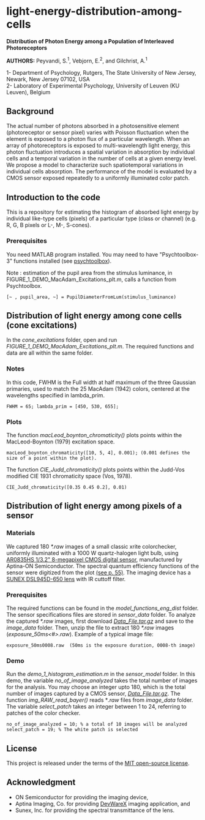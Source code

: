 # light-energy-distribution-among-cells
**Distribution of Photon Energy among a Population of Interleaved Photoreceptors**

**AUTHORS:** Peyvandi, S.<sup>1</sup>, Vebjorn, E.<sup>2</sup>, and Gilchrist, A.<sup>1</sup>

1- Department of Psychology, Rutgers, The State University of New Jersey, Newark, New Jersey 07102, USA <br>
2- Laboratory of Experimental Psychology, University of Leuven (KU Leuven), Belgium

## Background
The actual number of photons absorbed in a photosensitive element (photoreceptor or sensor pixel) varies with Poisson fluctuation when the element is exposed to a photon flux of a particular wavelength. When an array of photoreceptors is exposed to multi-wavelength light energy, this photon fluctuation introduces a spatial variation in absorption by individual cells and a temporal variation in the number of cells at a given energy level. We propose a model to characterize such spatiotemporal variations in individual cells absorption. The performance of the model is evaluated by a CMOS sensor exposed repeatedly to a uniformly illuminated color patch. 

## Introduction to the code
This is a repository for estimating the histogram of absorbed light energy by individual like-type cells (pixels) of a particular type (class or channel) (e.g. R, G, B pixels or L-, M-, S-cones).  


### Prerequisites
You need MATLAB program installed. You may need to have "Psychtoolbox-3" functions installed (see [psychtoolbox](http://psychtoolbox.org/)).

Note : estimation of the pupil area from the stimulus luminance, in FIGURE_1_DEMO_MacAdam_Excitations_plt.m, calls a function from Psychtoolbox. 

```
[~ , pupil_area, ~] = PupilDiameterFromLum(stimulus_luminance)
```

## Distribution of light energy among cone cells (cone excitations)

In the *cone_excitations* folder, open and run *FIGURE_1_DEMO_MacAdam_Excitations_plt.m*. The required functions and data are all within the same folder. 

### Notes
In this code, FWHM is the Full width at half maximum of the three Gaussian primaries, used to match the 25 MacAdam (1942) colors, centered at the wavelengths specified in lambda_prim. 

```
FWHM = 65; lambda_prim = [450, 530, 655];
```
### Plots
The function *macLeod_boynton_chromaticity()* plots points within the MacLeod-Boynton (1979) excitation space.

```
macLeod_boynton_chromaticity([10, 5, 4], 0.001); (0.001 defines the size of a point within the plot).
```
The function *CIE_Judd_chromaticity()* plots points within the Judd-Vos modified CIE 1931 chromaticity space (Vos, 1978).

```
CIE_Judd_chromaticity([0.35 0.45 0.2], 0.01)
```

## Distribution of light energy among pixels of a sensor

### Materials
We captured 180 _*.raw_ images of a small classic xrite colorchecker, uniformly illuminated with a 1000 W quartz-halogen light bulb, using [AR0835HS 1/3.2" 8-megapixel CMOS digital sensor](http://www.onsemi.com/pub_link/Collateral/AR0835HS-D.PDF), manufactured by Aptina-ON Semiconductor. The spectral quantum efficiency functions of the sensor were digitized from the plot [(see p. 55)](http://www.onsemi.com/pub_link/Collateral/AR0835HS-D.PDF). The imaging device has a [SUNEX DSL945D-650 lens](http://www.optics-online.com/OOL/DSL/DSL945.PDF) with IR cuttoff filter. 

### Prerequisites
The required functions can be found in the *model_functions_eng_dist* folder. The sensor specifications files are stored in *sensor_data* folder.
To analyze the captured _*.raw_ images, first download [*Data_File.tar.gz*](https://github.com/peyvandi/raw-image-files.git) and save to the *image_data* folder. Then, unzip the file to extract 180 _*.raw_ images (*exposure_50ms<#>.raw*). Example of a typical image file:

```
exposure_50ms0008.raw  (50ms is the exposure duration, 0008-th image)
```

### Demo
Run the *demo_1_histogram_estimation.m* in the *sensor_model* folder. In this demo, the variable *no_of_image_analyzed* takes the total number of images for the analysis. You may choose an integer upto 180, which is the total number of images captured by a CMOS sensor, [*Data_File.tar.gz*](https://github.com/peyvandi/raw-image-files.git). The function *img_RAW_read_bayer()* reads **.raw* files from *image_data* folder. The variable *select_patch* takes an integer between 1 to 24, referring to patches of the color checker.

```
no_of_image_analyzed = 10; % a total of 10 images will be analyzed
select_patch = 19; % The white patch is selected
```

## License

This project is released under the terms of the [MIT open-source license](https://github.com/peyvandi/light-energy-distribution-among-cells/blob/master/LICENSE).

## Acknowledgment

* ON Semiconductor for providing the imaging device,
* Aptina Imaging, Co. for providing [DevWareX](https://aptina.atlassian.net/wiki/display/DEVS/Software+Downloads) imaging application, and
* Sunex, Inc. for providing the spectral transmittance of the lens.









